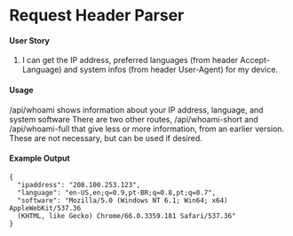 # Request Header Parser

#### User Story
1. I can get the IP address, preferred languages (from header Accept-Language) 
and system infos (from header User-Agent) for my device.

#### Usage
/api/whoami shows information about your IP address, language, and system software
There are two other routes, /api/whoami-short and /api/whoami-full that give less or more information, from an earlier version. These are not necessary, but can be used if desired.

#### Example Output
```
{
  "ipaddress": "208.100.253.123",
  "language": "en-US,en;q=0.9,pt-BR;q=0.8,pt;q=0.7",
  "software": "Mozilla/5.0 (Windows NT 6.1; Win64; x64) AppleWebKit/537.36 
  (KHTML, like Gecko) Chrome/66.0.3359.181 Safari/537.36"
}
```